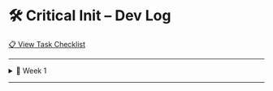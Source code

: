 ﻿# 🛠️ Critical Init – Dev Log  
[📋 View Task Checklist](dev-weekly-checklist.md)

---

<details>
<summary>📅 Week 1</summary>

### 🗓️ Day 1 – Initial Setup  
## Completed: April 16, 2025

✅ **What was accomplished:**
- Created Unity project using Universal 2D template  
- Set up folder structure under `Assets/`  
- Implemented `GameManager.cs` with Singleton pattern  
- Verified `InitializeGame()` logs in Console  
- Successfully committed and pushed initial version

🧠 **Reflection:**  
Solid foundation laid — resolved OneDrive conflicts, Git is clean, and Unity runs perfectly. A great launch day.

🔗 [View Task List](dev-weekly-checklist.md#📅-day-1--initial-setup)

---

### 🗓️ Day 2 – Player Setup & Input  
## Completed: April 18, 2025

🛠️ **In Progress:**  
- [ ] Add placeholder Player GameObject  
- [ ] Add Rigidbody2D + Collider components  
- [ ] Create and attach movement script  
- [ ] Test directional input (WASD or arrows)

🧠 **Reflection:**  
Started implementing player setup and input handling.

🔗 [View Task List](dev-weekly-checklist.md#📅-day-2--player-setup--input)

</details>

---
